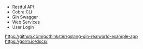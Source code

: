 - Restful API
- Cobra CLI
- Gin Swagger
- Web Services
- User Login

https://github.com/gothinkster/golang-gin-realworld-example-app
https://gorm.io/docs/

